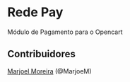 # Rede Pay
Módulo de Pagamento para o Opencart

## Contribuidores
[Marjoel Moreira](https://www.marjoel.com/) (@MarjoeM)